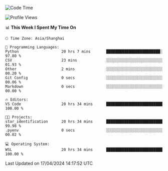 <!--START_SECTION:waka-->
![Code Time](http://img.shields.io/badge/Code%20Time-1%2C626%20hrs%2052%20mins-blue)

![Profile Views](http://img.shields.io/badge/Profile%20Views-5-blue)

📊 **This Week I Spent My Time On** 

```text
🕑︎ Time Zone: Asia/Shanghai

💬 Programming Languages: 
Python                   20 hrs 7 mins       ████████████████████████░   97.80 % 
CSV                      23 mins             ░░░░░░░░░░░░░░░░░░░░░░░░░   01.93 % 
Other                    2 mins              ░░░░░░░░░░░░░░░░░░░░░░░░░   00.20 % 
Git Config               0 secs              ░░░░░░░░░░░░░░░░░░░░░░░░░   00.06 % 
Markdown                 0 secs              ░░░░░░░░░░░░░░░░░░░░░░░░░   00.00 % 

🔥 Editors: 
VS Code                  20 hrs 34 mins      █████████████████████████   100.00 % 

🐱‍💻 Projects: 
star_identification      20 hrs 34 mins      █████████████████████████   99.98 % 
.pyenv                   0 secs              ░░░░░░░░░░░░░░░░░░░░░░░░░   00.02 % 

💻 Operating System: 
WSL                      20 hrs 34 mins      █████████████████████████   100.00 % 
```


 Last Updated on 17/04/2024 14:17:52 UTC
<!--END_SECTION:waka-->